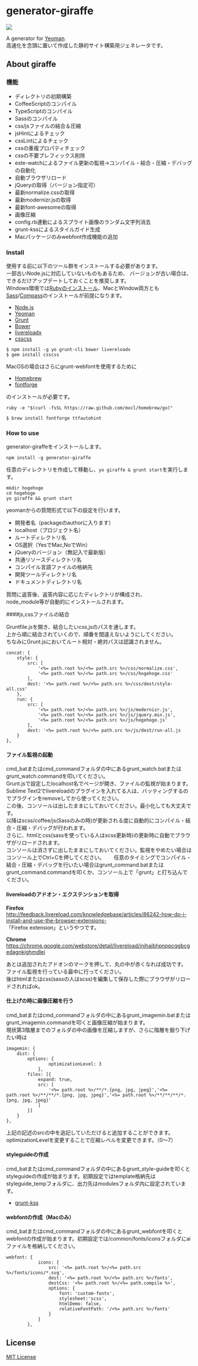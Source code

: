 # generator-giraffe

![](http://ones-locus-plus.sakura.ne.jp/giraffe.jpg)

A generator for [Yeoman](http://yeoman.io).  
高速化を念頭に置いて作成した静的サイト構築用ジェネレータです。

## About giraffe

### 機能

* ディレクトリの初期構築
* CoffeeScriptのコンパイル
* TypeScriptのコンパイル
* Sassのコンパイル
* css/jsファイルの結合＆圧縮
* jsHintによるチェック
* cssLintによるチェック
* cssの重複プロパティチェック
* cssの不要プレフィックス削除
* este-watchによるファイル更新の監視→コンパイル・結合・圧縮・デバッグの自動化
* 自動ブラウザリロード
* jQueryの取得（バージョン指定可）
* 最新normalize.cssの取得
* 最新modernizr.jsの取得
* 最新font-awesomeの取得
* 画像圧縮
* config.rb連動によるスプライト画像のランダム文字列消去
* grunt-kssによるスタイルガイド生成
* Macパッケージのみwebfont作成機能の追加

### Install

使用する前に以下のツール群をインストールする必要があります。  
一部古いNode.jsに対応していないものもあるため、  バージョンが古い場合は、できるだけアップデートしておくことを推奨します。  
Windows環境では[Rubyのインストール](https://www.ruby-lang.org/ja/downloads/)、MacとWindow両方とも[Sass](http://sass-lang.com/install)/[Compass](http://compass-style.org/install/)のインストールが前提になります。

- [Node.js](http://nodejs.jp/)
- [Yeoman](http://yeoman.io/)
- [Grunt](http://gruntjs.com/)
- [Bower](http://bower.io/)
- [livereloadx](http://nitoyon.github.io/livereloadx/)
- [csscss](http://zmoazeni.github.io/csscss/)

```
$ npm install -g yo grunt-cli bower livereloadx
$ gem install csscss
```

MacOSの場合はさらにgrunt-webfontを使用するために

- [Homebrew](http://brew.sh/index_ja.html)
- [fontforge](http://fontforge.org/ja/)

のインストールが必要です。  

```
ruby -e "$(curl -fsSL https://raw.github.com/mxcl/homebrew/go)"
```

```
$ brew install fontforge ttfautohint
```

### How to use

generator-giraffeをインストールします。

	npm install -g generator-giraffe


任意のディレクトリを作成して移動し、```yo giraffe & grunt start```を実行します。

	mkdir hogehoge
	cd hogehoge
	yo giraffe && grunt start
	
yeomanからの質問形式で以下の設定を行います。

- 開発者名（packageのauthorに入ります）
- localhost（プロジェクト名）
- ルートディレクトリ名
- OS選択（YesでMac,NoでWin）
- jQueryのバージョン（無記入で最新版）
- 共通リソースディレクトリ名
- コンパイル言語ファイルの格納先
- 開発ツールディレクトリ名
- ドキュメントディレクトリ名

質問に返答後、返答内容に応じたディレクトリが構成され、  
node_module等が自動的にインストールされます。

####js,cssファイルの結合

Gruntfile.jsを開き、結合したいcss,jsのパスを通します。  
上から順に結合されていくので、順番を間違えないようにしてください。  
ちなみにGrunt.jsにおいてルート相対・絶対パスは認識されません。   

    concat: {
    	style: {
    		src: [
    			'<%= path.root %>/<%= path.src %>/css/normalize.css',
    			'<%= path.root %>/<%= path.src %>/css/hogehoge.css'
    		],
    		dest: '<%= path.root %>/<%= path.src %>/css/dest/style-all.css'
    	},
    	run: {
    		src: [
    			'<%= path.root %>/<%= path.src %>/js/modernizr.js',
    			'<%= path.root %>/<%= path.src %>/js/jquery.min.js',
    			'<%= path.root %>/<%= path.src %>/js/hogehoge.js'
    		],
    		dest: '<%= path.root %>/<%= path.src %>/js/dest/run-all.js
    	}
    },


#### ファイル監視の起動

cmd_batまたはcmd_commandフォルダの中にあるgrunt_watch.batまたはgrunt_watch.commandを叩いてください。  
Grunt.jsで設定したlocalhost名でページが開き、ファイルの監視が始まります。
Sublime Text2でlivereloadのプラグインを入れてる人は、バッティングするのでプラグインをremoveしてから使ってください。  
この後、コンソールは出したままにしておいてください。最小化しても大丈夫です。  
以降はscss/coffee/js(Sassのみの時)が更新される度に自動的にコンパイル・結合・圧縮・デバッグが行われます。  
さらに、htmlとcss(sassを使っている人はscss更新時)の更新時に自動でブラウザがリロードされます。  
コンソールは消さずに出したままにしておいてください。監視をやめたい場合はコンソール上でCtrl+Cを押してください。　　
任意のタイミングでコンパイル・結合・圧縮・デバッグを行いたい場合はgrunt_command.batまたはgrunt_command.commandを叩くか、コンソール上で「grunt」と打ち込んでください。

#### livereloadのアドオン・エクステンションを取得

**Firefox**   
http://feedback.livereload.com/knowledgebase/articles/86242-how-do-i-install-and-use-the-browser-extensions-  
「Firefox extension」というやつです。  

**Chrome**  
https://chrome.google.com/webstore/detail/livereload/jnihajbhpnppcggbcgedagnkighmdlei  


あとは追加されたアドオンのマークを押して、丸の中が赤くなれば成功です。  
ファイル監視を行っている最中に行ってください。  
後はhtmlまたはcss(sassの人はscss)を編集して保存した際にブラウザがリロードされればok。

#### 仕上げの時に画像圧縮を行う

cmd_batまたはcmd_commandフォルダの中にあるgrunt_imagemin.batまたはgrunt_imagemin.commandを叩くと画像圧縮が始まります。  
現状第3階層までのフォルダの中の画像を圧縮しますが、さらに階層を掘り下げたい時は

    imagemin: {
        dist: {
            options: {
                    optimizationLevel: 3
                },
            files: [{
                expand: true,
                src: [
                    '<%= path.root %>/**/*.{png, jpg, jpeg}','<%= path.root %>/**/**/*.{png, jpg, jpeg}','<%= path.root %>/**/**/**/*.{png, jpg, jpeg}'
                ]
            }]
        }
    },

上記の記述のsrcの中を追記していただけると追加することができます。  
optimizationLevelを変更することで圧縮レベルを変更できます。（0～7）

#### styleguideの作成

cmd_batまたはcmd_commandフォルダの中にあるgrunt_style-guideを叩くとstyleguideの作成が始まります。初期設定ではtemplate格納先はstyleguide_tempフォルダに、出力先はmodulesフォルダ内に設定されています。

- [grunt-kss](https://github.com/t32k/grunt-kss)

#### webfontの作成（Macのみ）

cmd_batまたはcmd_commandフォルダの中にあるgrunt_webfontを叩くとwebfontの作成が始まります。初期設定では/common/fonts/iconsフォルダにaiファイルを格納してください。

    webfont: {
    			icons: {
    				src: '<%= path.root %>/<%= path.src %>/fonts/icons/*.svg',
    				dest: '<%= path.root %>/<%= path.src %>/fonts',
    				destCss: '<%= path.root %>/<%= path.compile %>',
    				options: {
    					font: 'custom-fonts',
    					stylesheet:'scss',
    					htmlDemo: false,
    					relativeFontPath: '/<%= path.src %>/fonts'
    				}
    			}
    		},

## License

[MIT License](http://en.wikipedia.org/wiki/MIT_License)
